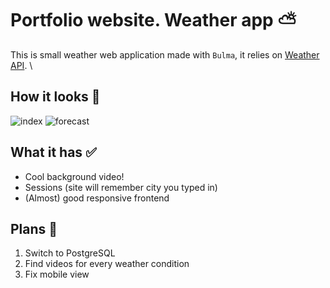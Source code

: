 # Portfolio website. Weather app ⛅

This is small weather web application made with `Bulma`, it relies on [Weather API](https://www.weatherapi.com/). \

## How it looks 👀
![index](https://drive.google.com/uc?export=view&id=1ww7hYmDe0QLD7QaHkNhnblMpCpMuMV9c)
![forecast](https://drive.google.com/uc?export=view&id=10ezsG7C0pW22AzVQjLyxPQK8-cL-1bAj)

## What it has ✅
- Cool background video!
- Sessions (site will remember city you typed in)
- (Almost) good responsive frontend

## Plans 📝
1. Switch to PostgreSQL
2. Find videos for every weather condition
3. Fix mobile view